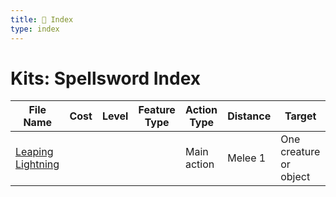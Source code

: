 ```yaml
---
title: 📑 Index
type: index
---
```


# Kits: Spellsword Index

| File Name                                   | Cost | Level | Feature Type | Action Type | Distance | Target                 |
| ------------------------------------------- | ---- | ----- | ------------ | ----------- | -------- | ---------------------- |
| [Leaping Lightning](../Leaping%20Lightning) |      |       |              | Main action | Melee 1  | One creature or object |
